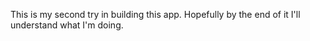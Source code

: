 This is my second try in building this app.  Hopefully by the end of it I'll 
understand what I'm doing.
